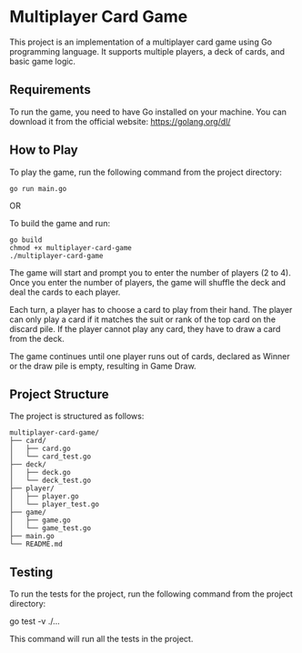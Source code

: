 # Multiplayer Card Game
This project is an implementation of a multiplayer card game using Go programming language. It supports multiple players, a deck of cards, and basic game logic.

## Requirements
To run the game, you need to have Go installed on your machine. You can download it from the official website: https://golang.org/dl/

## How to Play
To play the game, run the following command from the project directory:

`go run main.go`

OR

To build the game and run:
```
go build
chmod +x multiplayer-card-game
./multiplayer-card-game
```

The game will start and prompt you to enter the number of players (2 to 4). Once you enter the number of players, the game will shuffle the deck and deal the cards to each player.

Each turn, a player has to choose a card to play from their hand. The player can only play a card if it matches the suit or rank of the top card on the discard pile. If the player cannot play any card, they have to draw a card from the deck.

The game continues until one player runs out of cards, declared as Winner or the draw pile is empty, resulting in Game Draw.

## Project Structure
The project is structured as follows:

```
multiplayer-card-game/
├── card/
│   ├── card.go
│   └── card_test.go
├── deck/
│   ├── deck.go
│   └── deck_test.go
├── player/
│   ├── player.go
│   └── player_test.go
├── game/
│   ├── game.go
│   └── game_test.go
├── main.go
└── README.md
```

## Testing
To run the tests for the project, run the following command from the project directory:

go test -v ./...

This command will run all the tests in the project.